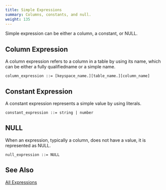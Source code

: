 ```yaml
---
title: Simple Expressions
summary: Columns, constants, and null.
weight: 135
---
```


Simple expression can be either a column, a constant, or NULL.

## Column Expression
A column expression refers to a column in a table by using its name, which can be either a fully qualifiedname or a simple name.  
```
column_expression ::= [keyspace_name.][table_name.][column_name]
```

## Constant Expression

A constant expression represents a simple value by using literals.  
```
constant_expression ::= string | number
```

## NULL

When an expression, typically a column, does not have a value, it is represented as NULL.  
```
null_expression ::= NULL
```

## See Also
[All Expressions](..#expressions)